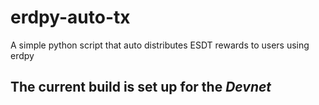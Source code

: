 # erdpy-auto-tx
A simple python script that auto distributes ESDT rewards to users using erdpy

## The current build is set up for the *Devnet*
